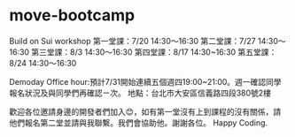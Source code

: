# move-bootcamp

Build on Sui workshop
第一堂課：7/20 14:30～16:30
第二堂課：7/27 14:30～16:30
第三堂課：8/3 14:30～16:30
第四堂課：8/17 14:30~16:30
第五堂課：8/24  14:30～16:30

Demoday Office hour:預計7/31開始連續五個週四19:00~21:00。週一確認同學報名狀況及與同學們再確認ㄧ次。
地點：台北市大安區信義路四段380號2樓

歡迎各位邀請身邊的開發者們加入😊，如有第一堂沒有上到課程的沒有關係，請他們報名第二堂並請與我聯繫。我們會協助他。謝謝各位。
Happy Coding.
